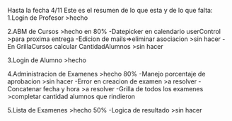 Hasta la fecha 4/11
Este es el resumen de lo que esta y de lo que falta:
1.Login de Profesor	 				>hecho

2.ABM de Cursos						>hecho en 80%
	-Datepicker en calendario userControl		>para proxima entrega
	-Edicion de mails=>eliminar asociacion		>sin hacer
	-En GrillaCursos calcular CantidadAlumnos	>sin hacer 

3.Login de Alumno					>hecho

4.Administracion de Examenes 				>hecho 80%
	-Manejo porcentaje de aprobacion		>sin hacer
	-Error en creacion de examen			>a resolver
	-Concatenar fecha y hora			>a resolver
	-Grilla de todos los examenes 			>completar cantidad alumnos que rindieron

5.Lista de Examenes					>hecho 50%
	-Logica de resultado				>sin hacer
